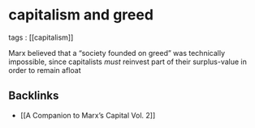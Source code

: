 # capitalism and greed

tags
: [[capitalism]]


Marx believed that a &ldquo;society founded on greed&rdquo; was technically impossible, since capitalists _must_ reinvest part of their surplus-value in order to remain afloat


<a id="org0fe9b66"></a>

## Backlinks

-   [[A Companion to Marx&rsquo;s Capital Vol. 2]]
